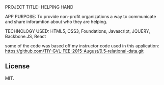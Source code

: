 PROJECT TITLE- HELPING HAND

APP PURPOSE: To provide non-profit organizations a way to communicate and share inforamtion about who they are helping.

TECHNOLOGY USED: HTML5, CSS3, Foundations, Javascript, JQUERY, Backbone.JS, React

some of the code was based off my instructor code used in this application: https://github.com/TIY-GVL-FEE-2015-August/9.5-relational-data.git





## License

MIT.
